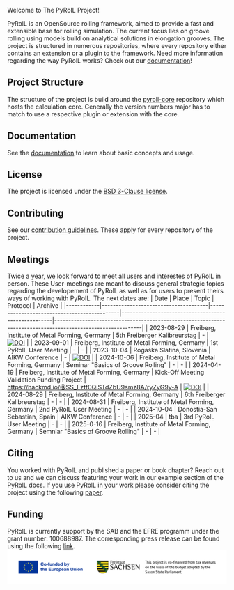 Welcome to The PyRolL Project!

PyRolL is an OpenSource rolling framework, aimed to provide a fast and extensible base for rolling simulation. The
current focus lies on groove rolling using models build on analytical solutions in elongation grooves. 
The project is structured in numerous repositories, where every repository either contains an extension or a plugin to the framework. 
Need more information regarding the way PyRolL works? Check out our [documentation](https://pyroll.readthedocs.io/en/latest)!

## Project Structure
The structure of the project is build around the [pyroll-core](https://github.com/pyroll-project/pyroll-core) repository which hosts the calculation core. 
Generally the version numbers major has to match to use a respective plugin or extension with the core. 


## Documentation

See the [documentation](https://pyroll.readthedocs.io/en/latest) to learn about basic concepts and usage. 

## License

The project is licensed under the [BSD 3-Clause license](../LICENSE).

## Contributing

See our [contribution guidelines](profile/CONTRIBUTING.md).
These apply for every repository of the project. 

## Meetings

Twice a year, we look forward to meet all users and interestes of PyRolL in person.
These User-meetings are meant to discuss general strategic topics regarding the developement of PyRolL as well as for users to present theirs ways of working with PyRolL.
The next dates are: 
| Date       | Place                                | Topic                                       | Protocol                                            | Archive                                                                                                     | 
|------------|--------------------------------------|---------------------------------------------|-----------------------------------------------------|-------------------------------------------------------------------------------------------------------------|
| 2023-08-29 | Freiberg, Institute of Metal Forming, Germany | 5th Freiberger Kalibreurstag                | -                                                   | [![DOI](https://zenodo.org/badge/DOI/10.5281/zenodo.13373248.svg)](https://doi.org/10.5281/zenodo.13373248) |
| 2023-09-01 | Freiberg, Institute of Metal Forming, Germany | 1st PyRolL User Meeting                     | -                                                   | -                                                                                                           |
| 2023-10-04 | Rogaška Slatina, Slovenia               | AIKW Conference                             | -                                                   | [![DOI](https://zenodo.org/badge/DOI/10.5281/zenodo.10782218.svg)](https://doi.org/10.5281/zenodo.10782218)                                                                                                           |
| 2024-10-06 | Freiberg, Institute of Metal Forming, Germany | Seminar "Basics of Groove Rolling"          | -                                                   | -                                                                                                           |
| 2024-04-19 | Freiberg, Institute of Metal Forming, Germany | Kick-Off Meeting Validation Funding Project | https://hackmd.io/@SS_Eztf0QiSTdZbU9smz8A/ryZyG9y-A | [![DOI](https://zenodo.org/badge/DOI/10.5281/zenodo.10974647.svg)](https://doi.org/10.5281/zenodo.10974647) |
| 2024-08-29 | Freiberg, Institute of Metal Forming, Germany | 6th Freiberger Kalibreurstag                | -                                                   | -                                                                                                           |
| 2024-08-31 | Freiberg, Institute of Metal Forming, Germany | 2nd PyRolL User Meeting                     | -                                                   | -                                                                                                           |
| 2024-10-04 | Donostia-San Sebastian, Spain               | AIKW Conference                             | -                                                   | -                                                                                                           |
| 2025-04    | tba                                  | 3rd PyRolL User Meeting                     | -                                                   | -                                                                                                           |
| 2025-0-16  | Freiberg, Institute of Metal Forming, Germany | Semniar "Basics of Groove Rolling"          | -                                                   | -                                                                                                           |

## Citing

You worked with PyRolL and published a paper or book chapter? 
Reach out to us and we can discuss featuring your work in our example section of the PyRolL docs.
If you use PyRolL in your work please consider citing the project using the following [paper](https://joss.theoj.org/papers/10.21105/joss.06200).

## Funding

PyRolL is currently support by the SAB and the EFRE programm under the grant number: 100688987.
The corresponding press release can be found using the following [link](https://tu-freiberg.de/news/vom-labor-den-markt-tu-bergakademie-freiberg-erneut-erfolgreich-bei-validierungsfoerderung).
![](img/EFRE-ESF_LO_Kombination_EU-Logo_FreistaatSachsen_H_ENG_RGB.png)
